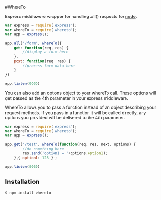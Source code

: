 #WhereTo

  Express middlewere wrapper for handling .all() requests for [node](http://nodejs.org).

```js
var express = require('express');
var whereTo = require('whereto');
var app = express();

app.all('/form', whereTo({
    get: function(req, res) {
        //display a form here
    },
    post: function(req, res) {
        //process form data here
    }
})

app.listen(8080)
```

You can also add an options object to your whereTo call. These options will get passed as the 4th parameter in your express middleware.

WhereTo allows you to pass a function instead of an object describing your request methods. If you pass in a function it will be called directly, any options you provided will be delivered to the 4th parameter.

```js
var express = require('express');
var whereTo = require('whereto');
var app = express();

app.get('/test', whereTo(function(req, res, next, options) {
        //do something here
        res.send('option1 = '+options.option1);
    },{ option1: 123 });

app.listen(8080)
```

## Installation

```bash
$ npm install whereto
```
